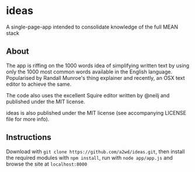# ideas
A single-page-app intended to consolidate knowledge of the full MEAN stack

## About
The app is riffing on the 1000 words idea of simplifying written text by using only the 1000 most common words
available in the English language. Popularised by Randall Munroe's thing explainer and recently, an OSX text
editor to achieve the same.

The code also uses the excellent Squire editor written by @neilj and published under the MIT license.

ideas is also published under the MIT license (see accompanying LICENSE file for more info).

## Instructions
Download with `git clone https://github.com/a2wd/ideas.git`, then install the required modules with `npm install`, run with `node app/app.js` and browse the site at `localhost:8000`
